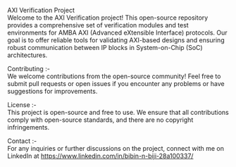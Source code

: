 AXI Verification Project <br>
Welcome to the AXI Verification project! This open-source repository provides a comprehensive set of verification modules and test environments for AMBA AXI (Advanced eXtensible Interface) protocols. Our goal is to offer reliable tools for validating AXI-based designs and ensuring robust communication between IP blocks in System-on-Chip (SoC) architectures. <br>

Contributing :- <br>
We welcome contributions from the open-source community! Feel free to submit pull requests or open issues if you encounter any problems or have suggestions for improvements. <br>

License :- <br>
This project is open-source and free to use. We ensure that all contributions comply with open-source standards, and there are no copyright infringements. <br>

Contact :- <br>
For any inquiries or further discussions on the project, connect with me on LinkedIn at https://www.linkedin.com/in/bibin-n-biji-28a100337/



